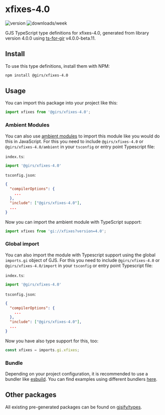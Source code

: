 
# xfixes-4.0

![version](https://img.shields.io/npm/v/@girs/xfixes-4.0)
![downloads/week](https://img.shields.io/npm/dw/@girs/xfixes-4.0)


GJS TypeScript type definitions for xfixes-4.0, generated from library version 4.0.0 using [ts-for-gir](https://github.com/gjsify/ts-for-gir) v4.0.0-beta.11.


## Install

To use this type definitions, install them with NPM:
```bash
npm install @girs/xfixes-4.0
```

## Usage

You can import this package into your project like this:
```ts
import xfixes from '@girs/xfixes-4.0';
```

### Ambient Modules

You can also use [ambient modules](https://github.com/gjsify/ts-for-gir/tree/main/packages/cli#ambient-modules) to import this module like you would do this in JavaScript.
For this you need to include `@girs/xfixes-4.0` or `@girs/xfixes-4.0/ambient` in your `tsconfig` or entry point Typescript file:

`index.ts`:
```ts
import '@girs/xfixes-4.0'
```

`tsconfig.json`:
```json
{
  "compilerOptions": {
    ...
  },
  "include": ["@girs/xfixes-4.0"],
  ...
}
```

Now you can import the ambient module with TypeScript support: 

```ts
import xfixes from 'gi://xfixes?version=4.0';
```

### Global import

You can also import the module with Typescript support using the global `imports.gi` object of GJS.
For this you need to include `@girs/xfixes-4.0` or `@girs/xfixes-4.0/import` in your `tsconfig` or entry point Typescript file:

`index.ts`:
```ts
import '@girs/xfixes-4.0'
```

`tsconfig.json`:
```json
{
  "compilerOptions": {
    ...
  },
  "include": ["@girs/xfixes-4.0"],
  ...
}
```

Now you have also type support for this, too:

```ts
const xfixes = imports.gi.xfixes;
```

### Bundle

Depending on your project configuration, it is recommended to use a bundler like [esbuild](https://esbuild.github.io/). You can find examples using different bundlers [here](https://github.com/gjsify/ts-for-gir/tree/main/examples).

## Other packages

All existing pre-generated packages can be found on [gjsify/types](https://github.com/gjsify/types).

